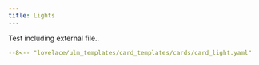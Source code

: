 ```yaml
---
title: Lights
---
```



Test including external file..

```yaml title="card_light.yaml"
--8<-- "lovelace/ulm_templates/card_templates/cards/card_light.yaml"
```